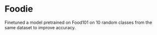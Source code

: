 # Foodie
Finetuned a model pretrained on Food101 on 10 random classes from the same dataset to improve accuracy.
